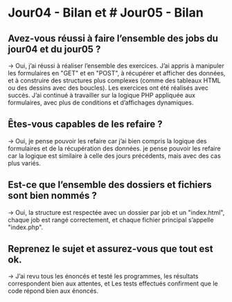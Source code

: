# Jour04 - Bilan et # Jour05 - Bilan

## Avez-vous réussi à faire l’ensemble des jobs du jour04 et du jour05  ?
-> Oui, j’ai réussi à réaliser l’ensemble des exercices. J’ai appris à manipuler les formulaires en "GET" et en "POST", à récupérer et afficher des données, et à construire des structures plus complexes (comme des tableaux HTML ou des dessins avec des boucles).
Les exercices ont été réalisés avec succès. J’ai continué à travailler sur la logique PHP appliquée aux formulaires, avec plus de conditions et d’affichages dynamiques.

## Êtes-vous capables de les refaire ?
-> Oui, je pense pouvoir les refaire car j’ai bien compris la logique des formulaires et de la récupération des données.
je pense pouvoir les refaire car la logique est similaire à celle des jours précédents, mais avec des cas plus variés.


## Est-ce que l’ensemble des dossiers et fichiers sont bien nommés ?
-> Oui, la structure est respectée avec un dossier par job et un "index.html", chaque job est rangé correctement, et chaque fichier principal s’appelle "index.php".

## Reprenez le sujet et assurez-vous que tout est ok.
-> J’ai revu tous les énoncés et testé les programmes, les résultats correspondent bien aux attentes, et Les tests effectués confirment que le code répond bien aux énoncés.



